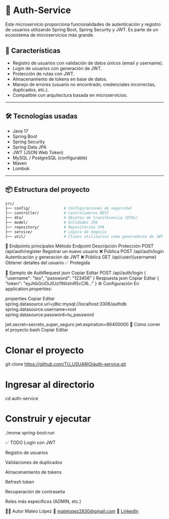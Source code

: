 # 🔐 Auth-Service

Este microservicio proporciona funcionalidades de autenticación y registro de usuarios utilizando Spring Boot, Spring Security y JWT. Es parte de un ecosistema de microservicios más grande.

## 🚀 Características

- Registro de usuarios con validación de datos únicos (email y username).
- Login de usuarios con generación de JWT.
- Protección de rutas con JWT.
- Almacenamiento de tokens en base de datos.
- Manejo de errores (usuario no encontrado, credenciales incorrectas, duplicados, etc.).
- Compatible con arquitectura basada en microservicios.

---

## 🛠️ Tecnologías usadas

- Java 17
- Spring Boot
- Spring Security
- Spring Data JPA
- JWT (JSON Web Token)
- MySQL / PostgreSQL (configurable)
- Maven
- Lombok

---

## 📦 Estructura del proyecto

```bash
src/
├── config/               # Configuraciones de seguridad
├── controller/           # Controladores REST
├── dto/                  # Objetos de transferencia (DTOs)
├── model/                # Entidades JPA
├── repository/           # Repositorios JPA
├── service/              # Lógica de negocio
├── util/                 # Clases utilitarias como generadores de JWT
```

🔐 Endpoints principales
Método	Endpoint	Descripción	Protección
POST	/api/auth/register	Registrar un nuevo usuario	❌ Pública
POST	/api/auth/login	Autenticación y generación de JWT	❌ Pública
GET	/api/user/{username}	Obtener detalles del usuario	✅ Protegida

🧪 Ejemplo de AuthRequest
json
Copiar
Editar
POST /api/auth/login
{
  "username": "teo",
  "password": "123456"
}
Respuesta
json
Copiar
Editar
{
  "token": "eyJhbGciOiJIUzI1NiIsInR5cCI6..."
}
⚙️ Configuración
En application.properties:

properties
Copiar
Editar
spring.datasource.url=jdbc:mysql://localhost:3306/authdb
spring.datasource.username=root
spring.datasource.password=tu_password

jwt.secret=secreto_super_seguro
jwt.expiration=86400000
🧠 Cómo correr el proyecto
bash
Copiar
Editar
# Clonar el proyecto
git clone https://github.com/TU_USUARIO/auth-service.git

# Ingresar al directorio
cd auth-service

# Construir y ejecutar
./mvnw spring-boot:run

✅ TODO
 Login con JWT

 Registro de usuarios

 Validaciones de duplicados

 Almacenamiento de tokens

 Refresh token

 Recuperación de contraseña

 Roles más específicos (ADMIN, etc.)

🧑‍💻 Autor
Mateo López
📧 matelopez2830@gmail.com
🔗 [LinkedIn](https://www.linkedin.com/in/lopezmateo/)
